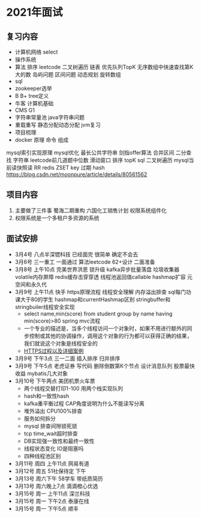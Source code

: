 # 2021年面试

## 复习内容

* 计算机网络 select
* 操作系统
* 算法 排序 leetcode 二叉树遍历 链表 优先队列TopK 无序数组中快速查找第K大的数 岛屿问题 区间问题 动态规划 旋转数组
* sql
* zookeeper选举
* B B+ tree定义
* 牛客 计算机基础
* CMS G1
* 字符串常量池 java字符串问题
* 重载重写 静态分配动态分配 jvm复习
* 项目梳理
* docker 原理 命令 组成

mysql索引实现原理 mysql优化 最长公共字符串 剑指offer算法 合并区间 二分查找 字符串 leetcode前几道题中位数 滑动窗口 排序 topK sql
二叉树遍历
mysql当前读快照读 RR redis ZSET key 过期 hash
https://blog.csdn.net/moonpure/article/details/80561562

## 项目内容

1. 主要做了三件事 蜀海二期重构 六国化工销售计划 权限系统组件化
2. 权限系统是一个多租户多资源的系统

## 面试安排

* 3月4号 八点半深锶科技 已经面完 很简单 确定不会去
* 3月6号 三一重工 一面通过 算法leetcode 62+设计 二面准备
* 3月8号 上午10点 完美世界洪恩 锁升级 kafka异步批量落盘 垃圾收集器 volatile内存屏障 redis缓存击穿穿透 线程池返回值callable hashmap扩容 元空间和永久代
* 3月9号 上午11点 快手 https原理流程 线程安全理解 内存溢出排查 sql每门功课大于80的学生 hashmap和currentHashmap区别 stringbuffer和stringbuiler线程安全实现
  - select name,min(score) from student group by name having min(score)>80 spring mvc流程
  - 一个专业的描述是，当多个线程访问一个对象时，如果不用进行额外的同步控制或其他的协调操作，调用这个对象的行为都可以获得正确的结果，我们就说这个对象是线程安全的
  - [HTTPS过程以及详细案例](https://www.cnblogs.com/helloworldcode/p/10104935.html)
* 3月9号 下午3点 三一二面 插入排序 归并排序
* 3月9号 下午5点 老虎证券 写代码 删除倒数第K个节点 设计消息队列 股票最快收益 mybatis几大对象
* 3月10号 下午两点 美团机票火车票
  - 两个线程交替打印1-100 用两个栈实现队列
  - hash和一致性hash
  - kafka重平衡过程 CAP角度说明为什么不能读写分离
  - 堆外溢出 CPU100%排查
  - 服务如何拆分
  - mysql 排查间隙锁死锁
  - tcp time_wait超时排查
  - DB实现强一致性和最终一致性
  - 线程状态变化 IO是阻塞吗
  - 四种线程池区别
* 3月11号 周四 上午11点 网易有道
* 3月12号 周五 51社保待定 下午
* 3月13号 周六下午 58学车 带纸质简历
* 3月13号 周六晚上7点 滴滴橙心优选 
* 3月15号 周一 上午11点 深兰科技
* 3月15号 周一 下午2点 泰康在线
* 3月15号 周一 下午5点 顺丰
